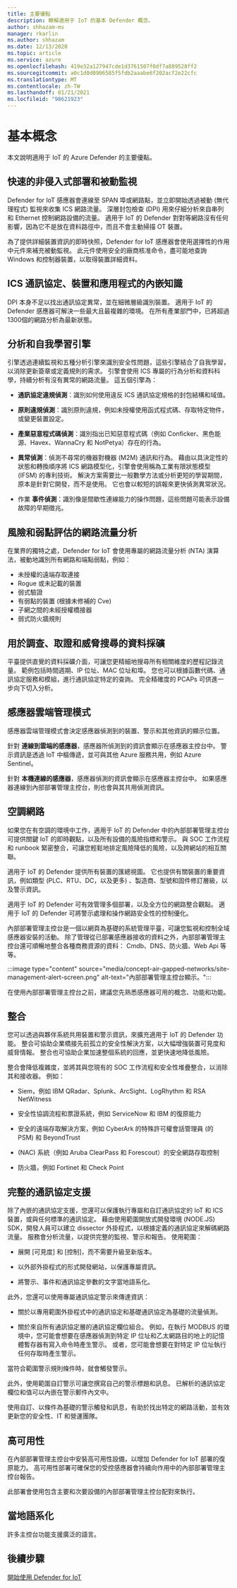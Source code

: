 ```yaml
---
title: 主要優點
description: 瞭解適用于 IoT 的基本 Defender 概念。
author: shhazam-ms
manager: rkarlin
ms.author: shhazam
ms.date: 12/13/2020
ms.topic: article
ms.service: azure
ms.openlocfilehash: 419e32a127947cde1d3761507f0df7a889528ff2
ms.sourcegitcommit: a0c1d0d0906585f5fdb2aaabe6f202acf2e22cfc
ms.translationtype: MT
ms.contentlocale: zh-TW
ms.lasthandoff: 01/21/2021
ms.locfileid: "98621923"
---
```

# <a name="basic-concepts"></a>基本概念 

本文說明適用于 IoT 的 Azure Defender 的主要優點。

## <a name="rapid-non-invasive-deployment-and-passive-monitoring"></a>快速的非侵入式部署和被動監視

Defender for IoT 感應器會連線至 SPAN 埠或網路點，並立即開始透過被動 (無代理程式) 監視來收集 ICS 網路流量。 深層封包檢查 (DPI) 用來仔細分析來自串列和 Ethernet 控制網路設備的流量。 適用于 IoT 的 Defender 對對等網路沒有任何影響，因為它不是放在資料路徑中，而且不會主動掃描 OT 裝置。 

為了提供詳細裝置資訊的即時快照，Defender for IoT 感應器會使用選擇性的作用中元件來補充被動監視。 此元件使用安全的廠商核准命令，盡可能地查詢 Windows 和控制器裝置，以取得裝置詳細資料。

## <a name="embedded-knowledge-of-ics-protocols-devices-and-applications"></a>ICS 通訊協定、裝置和應用程式的內嵌知識

DPI 本身不足以找出通訊協定異常，並在細微層級識別裝置。 適用于 IoT 的 Defender 感應器可解決一些最大且最複雜的環境。 在所有產業部門中，已將超過1300個的網路分析為最新狀態。

## <a name="analytics-and-self-learning-engines"></a>分析和自我學習引擎

引擎透過連續監視和五種分析引擎來識別安全性問題，這些引擎結合了自我學習，以消除更新簽章或定義規則的需求。 引擎會使用 ICS 專屬的行為分析和資料科學，持續分析有沒有異常的網路流量。 這五個引擎為：

- **通訊協定違規偵測**：識別如何使用違反 ICS 通訊協定規格的封包結構和域值。

- **原則違規偵測**：識別原則違規，例如未授權使用函式程式碼、存取特定物件，或變更裝置設定。

- **產業惡意程式碼偵測**：識別指出已知惡意程式碼（例如 Conficker、黑色能源、Havex、WannaCry 和 NotPetya）存在的行為。

- **異常偵測**：偵測不尋常的機器對機器 (M2M) 通訊和行為。 藉由以具決定性的狀態和轉換順序將 ICS 網路模型化，引擎會使用稱為工業有限狀態模型 (IFSM) 的專利技術。 解決方案需要比一般數學方法或分析更短的學習期間，原本是針對它開發，而不是使用。 它也會以較短的誤報來更快偵測異常狀況。

- 作業 **事件偵測**：識別像是間歇性連線能力的操作問題，這些問題可能表示設備故障的早期徵兆。

## <a name="network-traffic-analysis-for-risk-and-vulnerability-assessment"></a>風險和弱點評估的網路流量分析

在業界的獨特之處，Defender for IoT 會使用專屬的網路流量分析 (NTA) 演算法，被動地識別所有網路和端點弱點，例如：

- 未授權的遠端存取連接
- Rogue 或未記載的裝置
- 弱式驗證
- 有弱點的裝置 (根據未修補的 Cve) 
- 子網之間的未經授權橋接器
- 弱式防火牆規則

## <a name="data-mining-for-investigations-forensics-and-threat-hunting"></a>用於調查、取證和威脅搜尋的資料採礦

平臺提供直覺的資料採礦介面，可讓您更精細地搜尋所有相關維度的歷程記錄流量。 範例包括時間週期、IP 位址、MAC 位址和埠。 您也可以根據函數代碼、通訊協定服務和模組，進行通訊協定特定的查詢。 完全精確度的 PCAPs 可供進一步向下切入分析。

## <a name="sensor-cloud-management-mode"></a>感應器雲端管理模式

感應器雲端管理模式會決定感應器偵測到的裝置、警示和其他資訊的顯示位置。

針對 **連線到雲端的感應器**，感應器所偵測到的資訊會顯示在感應器主控台中。 警示資訊是透過 IoT 中樞傳遞，並可與其他 Azure 服務共用，例如 Azure Sentinel。

針對 **本機連線的感應器**，感應器偵測的資訊會顯示在感應器主控台中。 如果感應器連線到內部部署管理主控台，則也會與其共用偵測資訊。

## <a name="air-gapped-networks"></a>空調網路

如果您在有空調的環境中工作，適用于 IoT 的 Defender 中的內部部署管理主控台可提供關鍵 IoT 的即時觀點，以及所有設備的風險指標和警示。 與 SOC 工作流程和 runbook 緊密整合，可讓您輕鬆地排定風險降低的風險，以及跨網站的相互關聯。  

適用于 IoT 的 Defender 提供所有裝置的匯總視圖。 它也提供有關裝置的重要資訊，例如類型 (PLC、RTU、DC，以及更多) 、製造商、型號和固件修訂層級，以及警示資訊。  

適用于 IoT 的 Defender 可有效管理多個部署，以及全方位的網路整合觀點。 適用于 IoT 的 Defender 可將警示處理和操作網路安全性的控制優化。

內部部署管理主控台是一個以網頁為基礎的系統管理平臺，可讓您監視和控制全域感應器安裝的活動。 除了管理從已部署感應器接收的資料之外，內部部署管理主控台還可順暢地整合各種商務資源的資料： Cmdb、DNS、防火牆、Web Api 等等。

:::image type="content" source="media/concept-air-gapped-networks/site-management-alert-screen.png" alt-text="內部部署管理主控台顯示。":::

在使用內部部署管理主控台之前，建議您先熟悉感應器可用的概念、功能和功能。

## <a name="integrations"></a>整合

您可以透過與夥伴系統共用裝置和警示資訊，來擴充適用于 IoT 的 Defender 功能。 整合可協助企業橋接先前孤立的安全性解決方案，以大幅增強裝置可見度和威脅情報。 整合也可協助企業加速整個系統的回應，並更快速地降低風險。 

整合會降低複雜度，並將其與您現有的 SOC 工作流程和安全性堆疊整合，以消除其和接收器。 例如：

- Siem，例如 IBM QRadar、Splunk、ArcSight、LogRhythm 和 RSA NetWitness

- 安全性協調流程和票證系統，例如 ServiceNow 和 IBM 的復原能力

- 安全的遠端存取解決方案，例如 CyberArk 的特殊許可權會話管理員 (的 PSM) 和 BeyondTrust

-  (NAC) 系統（例如 Aruba ClearPass 和 Forescout）的安全網路存取控制

- 防火牆，例如 Fortinet 和 Check Point

## <a name="complete-protocol-support"></a>完整的通訊協定支援

除了內嵌的通訊協定支援，您還可以保護執行專屬和自訂通訊協定的 IoT 和 ICS 裝置，或與任何標準的通訊協定。 藉由使用範圍開放式開發環境 (NODE.JS) SDK，開發人員可以建立 dissector 外掛程式，以根據定義的通訊協定來解碼網路流量。 服務會分析流量，以提供完整的監視、警示和報告。 使用範圍：

- 展開 [可見度] 和 [控制]，而不需要升級至新版本。

- 以外部外掛程式的形式開發網站，以保護專屬資訊。

- 將警示、事件和通訊協定參數的文字當地語系化。

此外，您還可以使用專屬通訊協定警示來傳達資訊：

- 關於以專用範圍外掛程式中的通訊協定和基礎通訊協定為基礎的流量偵測。

- 關於來自所有通訊協定層的通訊協定欄位組合。 例如，在執行 MODBUS 的環境中，您可能會想要在感應器偵測到特定 IP 位址和乙太網路目的地上的記憶體暫存器有寫入命令時產生警示。 或者，您可能會想要在對特定 IP 位址執行任何存取時產生警示。

當符合範圍警示規則條件時，就會觸發警示。

此外，使用範圍自訂警示可讓您撰寫自己的警示標題和訊息。 已解析的通訊協定欄位和值可以內嵌在警示郵件內文中。

使用自訂、以條件為基礎的警示觸發和訊息，有助於找出特定的網路活動，並有效更新您的安全性、IT 和營運團隊。


## <a name="high-availability"></a>高可用性

在內部部署管理主控台中安裝高可用性設備，以增加 Defender for IoT 部署的復原能力。 高可用性部署可確保您的受控感應器會持續向作用中的內部部署管理主控台報告。

此部署會使用包含主要和次要設備的內部部署管理主控台配對來執行。

## <a name="localization"></a>當地語系化

許多主控台功能支援廣泛的語言。

## <a name="next-step"></a>後續步驟

[開始使用 Defender for IoT](getting-started.md)
